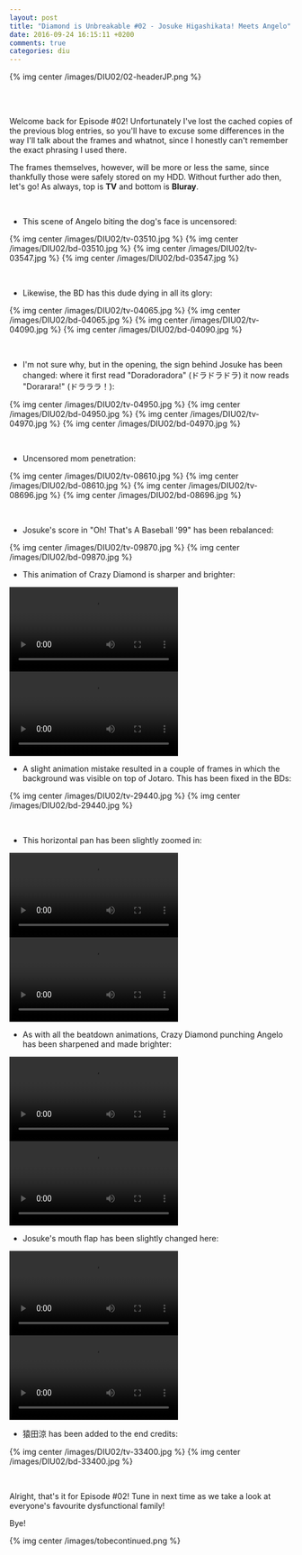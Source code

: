 ```yaml
---
layout: post
title: "Diamond is Unbreakable #02 - Josuke Higashikata! Meets Angelo"
date: 2016-09-24 16:15:11 +0200
comments: true
categories: diu
---
```


{% img center /images/DIU02/02-headerJP.png %}
<!-- more -->

<br>
<br>

Welcome back for Episode #02! Unfortunately I've lost the cached copies of the previous blog entries, so you'll have to excuse some differences in the way I'll talk about the frames and whatnot, since I honestly can't remember the exact phrasing I used there.

The frames themselves, however, will be more or less the same, since thankfully those were safely stored on my HDD. Without further ado then, let's go! As always, top is **TV** and bottom is **Bluray**.

<br>

- This scene of Angelo biting the dog's face is uncensored:

{% img center /images/DIU02/tv-03510.jpg %}
{% img center /images/DIU02/bd-03510.jpg %}
{% img center /images/DIU02/tv-03547.jpg %}
{% img center /images/DIU02/bd-03547.jpg %}

<br>

- Likewise, the BD has this dude dying in all its glory:

{% img center /images/DIU02/tv-04065.jpg %}
{% img center /images/DIU02/bd-04065.jpg %}
{% img center /images/DIU02/tv-04090.jpg %}
{% img center /images/DIU02/bd-04090.jpg %}

<br>

- I'm not sure why, but in the opening, the sign behind Josuke has been changed: where it first read "Doradoradora" (ドラドラドラ) it now reads "Dorarara!" (ドラララ！):

{% img center /images/DIU02/tv-04950.jpg %}
{% img center /images/DIU02/bd-04950.jpg %}
{% img center /images/DIU02/tv-04970.jpg %}
{% img center /images/DIU02/bd-04970.jpg %}

<br>

- Uncensored mom penetration:

{% img center /images/DIU02/tv-08610.jpg %}
{% img center /images/DIU02/bd-08610.jpg %}
{% img center /images/DIU02/tv-08696.jpg %}
{% img center /images/DIU02/bd-08696.jpg %}

<br>

- Josuke's score in "Oh! That's A Baseball '99" has been rebalanced:

{% img center /images/DIU02/tv-09870.jpg %}
{% img center /images/DIU02/bd-09870.jpg %}

- This animation of Crazy Diamond is sharper and brighter:

<video class='center' nocontrols autoplay loop preload='auto'>
  <source src=/videos/DIU02/TV%201%20-%20crazy%20diamond.webm type='video/webm; codecs="vp8, vorbis"'>
</video>
<video nocontrols autoplay loop preload='auto'>
  <source src=/videos/DIU02/BD%201%20-%20crazy%20diamond.webm type='video/webm; codecs="vp8, vorbis"'>
</video>

<br>

- A slight animation mistake resulted in a couple of frames in which the background was visible on top of Jotaro. This has been fixed in the BDs:

{% img center /images/DIU02/tv-29440.jpg %}
{% img center /images/DIU02/bd-29440.jpg %}

<br>

- This horizontal pan has been slightly zoomed in:

<video class='center' nocontrols autoplay loop preload='auto'>
  <source src=/videos/DIU02/TV%202%20-%20angelo%20pan.webm type='video/webm; codecs="vp8, vorbis"'>
</video>
<video class='center' nocontrols autoplay loop preload='auto'>
  <source src=/videos/DIU02/BD%202%20-%20angelo%20pan.webm type='video/webm; codecs="vp8, vorbis"'>
</video>

<br>

- As with all the beatdown animations, Crazy Diamond punching Angelo has been sharpened and made brighter:

<video class='center' nocontrols autoplay loop preload='auto'>
  <source src=/videos/DIU02/TV%203%20-%20angelo%20beatdown.webm type='video/webm; codecs="vp8, vorbis"'>
</video>
<video class='center' nocontrols autoplay loop preload='auto'>
  <source src=/videos/DIU02/BD%203%20-%20angelo%20beatdown.webm type='video/webm; codecs="vp8, vorbis"'>
</video>

<br>

- Josuke's mouth flap has been slightly changed here:

<video class='center' nocontrols autoplay loop preload='auto'>
  <source src=/videos/DIU02/TV%204%20-%20josuke%20talking.webm type='video/webm; codecs="vp8, vorbis"'>
</video>
<video class='center' nocontrols autoplay loop preload='auto'>
  <source src=/videos/DIU02/BD%204%20-%20josuke%20talking.webm type='video/webm; codecs="vp8, vorbis"'>
</video>

<br>

- 猿田涼 has been added to the end credits:

{% img center /images/DIU02/tv-33400.jpg %}
{% img center /images/DIU02/bd-33400.jpg %}

<br>

Alright, that's it for Episode #02! Tune in next time as we take a look at everyone's favourite dysfunctional family!

Bye!

{% img center /images/tobecontinued.png %}